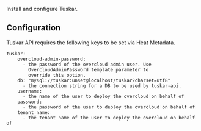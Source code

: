 Install and configure Tuskar.

Configuration
-------------

Tuskar API requires the following keys to be set via Heat Metadata.

    tuskar:
        overcloud-admin-password:
          - the password of the overcloud admin user. Use
            OvercloudAdminPassword template parameter to
            override this option.
        db: "mysql://tuskar:unset@localhost/tuskar?charset=utf8"
          - the connection string for a DB to be used by tuskar-api.
        username:
          - the name of the user to deploy the overcloud on behalf of
        password:
          - the password of the user to deploy the overcloud on behalf of
        tenant_name:
          - the tenant name of the user to deploy the overcloud on behalf of
